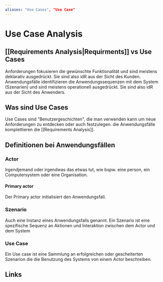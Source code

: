 ```yaml
---
aliases: "Use Cases", "Use Case"
---
```

# Use Case Analysis 
## [[Requirements Analysis|Requirments]] vs Use Cases
Anforderungen fokusieren die gewünschte Funktionalität und sind meistens deklarativ ausgedrückt. Sie sind also idR aus der Sicht des Kunden.
Anwendungsfälle identifizieren die Anwendungssequenzen mit dem System (Szenarien) und sind meistens operationell ausgedrückt. Sie sind also idR aus der Sicht des Anwenders.
## Was sind Use Cases
Use Cases sind "Benutzergeschichten", die man verwenden kann um neue Anforderungen zu entdecken oder auch festzulegen. die Anwendungsfälle komplettieren die [[Requirements Analysis]].

## Definitionen bei Anwendungsfällen
### Actor
Irgendjemand oder irgendwas das etwas tut, wie bspw. eine person, ein Computersystem oder eine Organisation.
#### Primary actor
Der Primary actor initialisiert den Anwendungsfall.
### Szenario
Auch eine Instanz eines Anwendungsfalls genannt. Ein Szenario ist eine spezifische Sequenz an Aktionen und Interaktion zwischen dem Actor und dem System
### Use Case
Ein Use case ist eine Sammlung an erfolgreichen oder gescheiterten Szenarion die die Benutzung des Systems von einem Actor beschreiben.
## Links